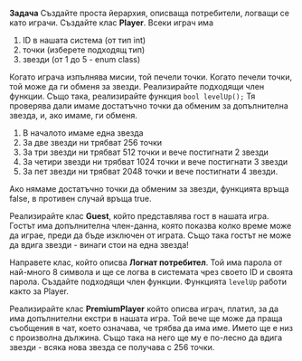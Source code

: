 **Задача** Създайте проста йерархия, описваща потребители, логващи се като играчи.
Създайте клас **Player**. Всеки играч има

1. ID в нашата система (от тип int)
2. точки (изберете подходящ тип)
3. звезди (от 1 до 5 - enum class)

Когато играча изпълнява мисии, той печели точки. Когато печели точки, той може да ги обменя за звезди. Реализирайте подходящи член функции. Също така, реализирайте функция ``bool levelUp();`` Тя проверява
дали имаме достатъчно точки да обменим за допълнителна звезда, и, ако имаме, ги
обменя.

1. В началото имаме една звезда
2. За две звезди ни трябват 256 точки
3. За три звезди ни трябват 512 точки и вече постигнати 2 звезди
4. За четири звезди ни трябват 1024 точки и вече постигнати 3 звезди
5. За пет звезди ни трябват 2048 точки и вече постигнати 4 звезди.

Ако нямаме достатъчно точки да обменим за звезди, функцията връща false, в противен случай връща true.

Реализирайте клас **Guest**, който представлява гост в нашата игра. Гостът има допълнителна член-данна, която показва колко време може да играе, преди да бъде
изключен от играта. Също така гостът не може да вдига звезди - винаги стои на една звезда!

Направете клас, който описва **Логнат потребител**. Той има парола от най-много 8 символа и ще се логва в системата чрез своето ID и своята парола.
Създайте подходящи член функции. Функцията ``levelUp`` работи както за Player.

Реализирайте клас **PremiumPlayer** който описва играч, платил, за да има допълнителни екстри в нашата игра. Той вече ще може да праща съобщения в чат,
което означава, че трябва да има име. Името ще е низ с произволна дължина. Също така на него ще му е по-лесно да вдига звезди - всяка нова звезда се получава с 256 точки.
